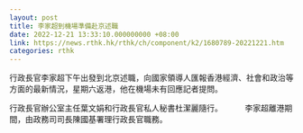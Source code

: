 ```yaml
---
layout: post
title: 李家超到機場準備赴京述職
date: 2022-12-21 13:33:10.000000000 +08:00
link: https://news.rthk.hk/rthk/ch/component/k2/1680789-20221221.htm
categories: rthk
---
```


行政長官李家超下午出發到北京述職，向國家領導人匯報香港經濟、社會和政治等方面的最新情況，星期六返港，他在機場未有回應記者提問。

行政長官辦公室主任葉文娟和行政長官私人秘書杜潔麗隨行。
　　 
李家超離港期間，由政務司司長陳國基署理行政長官職務。
